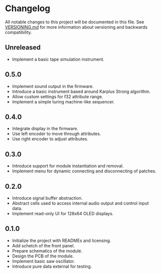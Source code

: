 # Changelog

All notable changes to this project will be documented in this file. See
[VERSIONING.md](VERSIONING.md) for more information about versioning and
backwards compatibility.

## Unreleased

* Implement a basic tape simulation instrument.

## 0.5.0

* Implement sound output in the firmware.
* Introduce a basic instrument based around Karplus Strong algorithm.
* Allow custom settings for f32 attribute range.
* Implement a simple turing machine-like sequencer.

## 0.4.0

* Integrate display in the firmware.
* Use left encoder to move through attributes.
* Use right encoder to adjust attributes.

## 0.3.0

* Introduce support for module instantiation and removal.
* Implement menu for dynamic connecting and disconnecting of patches.

## 0.2.0

* Introduce signal buffer abstraction.
* Abstract cells used to access internal audio output and control input data.
* Implement read-only UI for 128x64 OLED displays.

## 0.1.0

* Initialize the project with READMEs and licensing.
* Add schetch of the front panel.
* Prepare schematics of the module.
* Design the PCB of the module.
* Implement basic saw oscillator.
* Introduce pure data external for testing.
